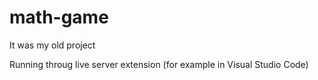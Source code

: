 # math-game
It was my old project 

Running throug live server extension (for example in Visual Studio Code)
